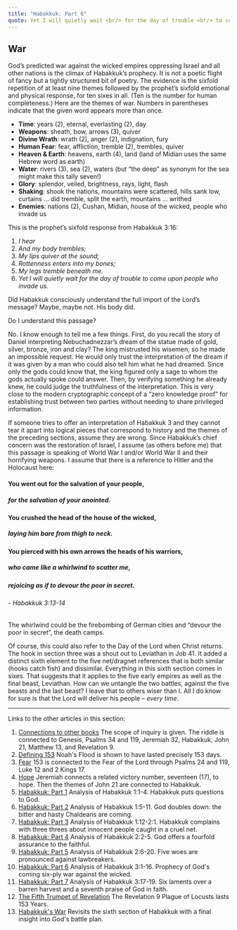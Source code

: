 ```yaml
---
title: "Habakkuk: Part 6"
quote: Yet I will quietly wait <br/> for the day of trouble <br/> to come upon people who invade us. <br/> - Habakkuk 3:16c
---
```

## War

God’s predicted war against the wicked empires oppressing Israel and all other nations is the climax of Habakkuk’s prophecy. It is not a poetic flight of fancy but a tightly structured bit of poetry. The evidence is the sixfold repetition of at least nine themes followed by the prophet’s sixfold emotional and physical response, for ten sixes in all. (Ten is the number for human completeness.) Here are the themes of war. Numbers in parentheses indicate that the given word appears more than once.

 - **Time**: years (2), eternal, everlasting (2), day
 - **Weapons**: sheath, bow, arrows (3), quiver
 - **Divine Wrath**: wrath (2), anger (2), indignation, fury
 - **Human Fear**: fear, affliction, tremble (2), trembles, quiver
 - **Heaven & Earth**: heavens, earth (4), land (land of Midian uses the same Hebrew word as earth)
 - **Water**: rivers (3), sea (2), waters (but “the deep” as synonym for the sea might make this tally seven!)
 - **Glory**: splendor, veiled, brightness, rays, light, flash
 - **Shaking**: shook the nations, mountains were scattered, hills sank low, curtains … did tremble, split the earth, mountains … writhed
 - **Enemies**: nations (2), Cushan, Midian, house of the wicked, people who invade us

This is the prophet’s sixfold response from Habakkuk 3:16: 

  1. *I hear*
  2. *And my body trembles;*
  3. *My lips quiver at the sound;*
  4. *Rottenness enters into my bones;*
  5. *My legs tremble beneath me.*
  6. *Yet I will quietly wait for the day of trouble to come upon people who invade us.*

Did Habakkuk consciously understand the full import of the Lord’s message? Maybe, maybe not. His body did.

Do I understand this passage?

No. I know enough to tell me a few things. First, do you recall the story of Daniel interpreting Nebuchadnezzar’s dream of the statue made of gold, silver, bronze, iron and clay? The king mistrusted his wisemen, so he made an impossible request. He would only trust the interpretation of the dream if it was given by a man who could also tell him what he had dreamed. Since only the gods could know that, the king figured only a sage to whom the gods actually spoke could answer. Then, by verifying something he already knew, he could judge the truthfulness of the interpretation. This is very close to the modern cryptographic concept of a “zero knowledge proof” for establishing trust between two parties without needing to share privileged information.

If someone tries to offer an interpretation of Habakkuk 3 and they cannot tear it apart into logical pieces that correspond to history and the themes of the preceding sections, assume they are wrong. Since Habakkuk’s chief concern was the restoration of Israel, I assume (as others before me) that this passage is speaking of World War I and/or World War II and their horrifying weapons. I assume that there is a reference to Hitler and the Holocaust here:

#### You went out for the salvation of your people,
##### for the salvation of your anointed.
#### You crushed the head of the house of the wicked,
##### laying him bare from thigh to neck.
#### You pierced with his own arrows the heads of his warriors,
##### who came like a whirlwind to scatter me,
##### rejoicing as if to devour the poor in secret. 
###### - Habakkuk 3:13-14

The whirlwind could be the firebombing of German cities and “devour the poor in secret”, the death camps. 

Of course, this could also refer to the Day of the Lord when Christ returns. The hook in section three was a shout out to Leviathan in Job 41. It added a distinct sixth element to the five net/dragnet references that is both similar (hooks catch fish) and dissimilar. Everything in this sixth section comes in sixes. That suggests that it applies to the five early empires as well as the final beast, Leviathan. How can we untangle the two battles, against the five beasts and the last beast? I leave that to others wiser than I. All I do know for sure is that the Lord will deliver his people – *every time*.

<hr>

Links to the other articles in this section:

  1. [Connections to other books](153-connections.html) The scope of inquiry is given. The riddle is connected to Genesis, Psalms 34 and 119, Jeremiah 32, Habakkuk, John 21,  Matthew 13, and Revelation 9. 
  2. [Defining 153](defining-153.html) Noah's Flood is shown to have lasted precisely 153 days.
  3. [Fear](153-and-fear.html) 153 is connected to the Fear of the Lord through Psalms 24 and 119, Luke 12 and 2 Kings 17.
  4. [Hope](153-and-hope.html) Jeremiah connects a related victory number, seventeen (17), to hope. Then the themes of John 21 are connected to Habakkuk.
  5. [Habakkuk: Part 1](habakkuk-part-1.html) Analysis of Habakkuk 1:1-4. Habakkuk puts questions to God.
  6. [Habakkuk: Part 2](habakkuk-part-2.html) Analysis of Habakkuk 1:5-11. God doubles down: the bitter and hasty Chaldeans are coming.
  7. [Habakkuk: Part 3](habakkuk-part-3.html) Analysis of Habakkuk 1:12-2:1. Habakkuk complains with three threes about innocent people caught in a cruel net.
  8. [Habakkuk: Part 4](habakkuk-part-4.html) Analysis of Habakkuk 2:2-5. God offers a fourfold assurance to the faithful.
  9. [Habakkuk: Part 5](habakkuk-part-5.html) Analysis of Habakkuk 2:6-20. Five woes are pronounced against lawbreakers.
  10. [Habakkuk: Part 6](habakkuk-part-6.html) Analysis of Habakkuk 3:1-16. Prophecy of God's coming six-ply war against the wicked.
  11. [Habakkuk: Part 7](habakkuk-part-7.html) Analysis of Habakkuk 3:17-19. Six laments over a barren harvest and a seventh praise of God in faith.
  12. [The Fifth Trumpet of Revelation](153-and-the-fifth-trumpet.html) The Revelation 9 Plague of Locusts lasts 153 Years.
  13. [Habakkuk's War](habakkuk-s-war.html) Revisits the sixth section of Habakkuk with a final insight into God's battle plan.
  